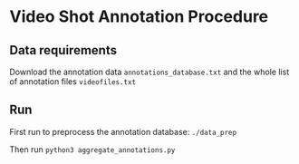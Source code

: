 # Video Shot Annotation Procedure

## Data requirements
Download the annotation data `annotations_database.txt` and the whole list of annotation files `videofiles.txt`

## Run
First run to preprocess the annotation database:
`./data_prep`

Then run 
`python3 aggregate_annotations.py`




